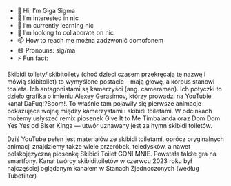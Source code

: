 - 👋 Hi, I’m Giga Sigma
- 👀 I’m interested in nic
- 🌱 I’m currently learning nic
- 💞️ I’m looking to collaborate on nic
- 📫 How to reach me można zadzwonić domofonem
- 😄 Pronouns: sig/ma
- ⚡ Fun fact:
  
Skibidi toilety/ skibitoilety (choć dzieci czasem przekręcają tę nazwę i mówią skibitoliet) to wymyślone postacie – mają głowę, a korpus stanowi toaleta. Ich antagonistami są kamerzyści (ang. cameraman). Ich potyczki to dzieło grafika o imieniu Alexey Gerasimov, którzy prowadzi na YouTubie kanał DaFuq!?Boom!. To właśnie tam pojawiły się pierwsze animacje pokazujące wojnę między kamerzystami i skibidi toiletami. W odcinkach możemy usłyszeć remix piosenek Give It to Me Timbalanda oraz Dom Dom Yes Yes od Biser Kinga — utwór uznawany jest za hymn skibidi toiletów.

Dziś YouTube pełen jest materiałów ze skibidi toiletami, oprócz oryginalnych animacji znajdziemy także wiele przeróbek, teledysków, a nawet polskojęzyczną piosenkę Skibidi Toilet GONI MNIE. Powstała także gra na smartfony. Kanał twórcy skibiditoiletów w czerwcu 2023 roku był najczęściej oglądanym kanałem w Stanach Zjednoczonych (według Tubefilter)


<!---
rochard2/rochard2 is a ✨ special ✨ repository because its `README.md` (this file) appears on your GitHub profile.
You can click the Preview link to take a look at your changes.
--->
